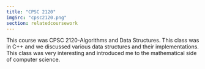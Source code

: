 ```yaml
---
title: "CPSC 2120"
imgSrc: "cpsc2120.png"
section: relatedcoursework
---
```


This course was CPSC 2120-Algorithms and Data Structures. This class was in C++ and we discussed various data structures and their implementations. This class was very interesting and introduced me to the mathematical side of computer science.